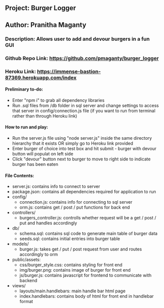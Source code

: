 ## Project: Burger Logger
## Author: Pranitha Maganty
### Description: Allows user to add and devour burgers in a fun GUI
### Github Repo Link: https://github.com/pmaganty/burger_logger
### Heroku Link: https://immense-bastion-87369.herokuapp.com/index

#### Preliminary to-do:
+ Enter "npm i" to grab all dependency libraries
+ Run .sql files from /db folder in sql server and change settings to access that server in config/connection.js file (if you want to run from terminal rather than through Heroku link)

#### How to run and play:
+ Run the server.js file using "node server.js" inside the same directory hierarchy that it exists OR simply go to Heroku link provided
+ Enter burger of choice into test box and hit submit - burger with devour button will populat on left side
+ Click "devour" button next to burger to move to right side to indicate burger has been eaten

#### File Contents:
+ server.js: contains info to connect to server
+ package.json: contains all dependencies required for application to run
+ config/
    - connection.js: contains info for connecting to sql server
    - orm.js: contains get / post / put functions for back end
+ controllers/
    - burgers_controller.js: controlls whether request will be a get / post / put and handles accordingly
+ db/
    - schema.sql: contains sql code to generate main table of burger data
    - seeds.sql: contains initial entries into burger table
+ models/
    - burger.js: takes get / put / post request from user and routes accordingly to orm
+ public/assets:
    - css/burger_style.css: contains styling for front end
    - img/burger.png: contains image of burger for front end
    - js/burger.js: contains javascript for frontend to communicate with backend
+ views/
    - layouts/main.handlebars: main handle bar html page
    - index.handlebars: contains body of html for front end in handlebar format